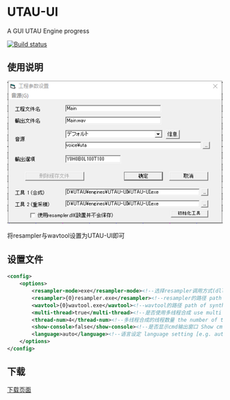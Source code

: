 # UTAU-UI
A GUI UTAU Engine progress

[![Build status](https://ci.appveyor.com/api/projects/status/4eagqnkulv7mpyi4?svg=true)](https://ci.appveyor.com/project/GloomyGhost-MosquitoCoil/utau-ui)

## 使用说明
![](pic/1.png)

将resampler与wavtool设置为UTAU-UI即可

## 设置文件

```xml
<config>
	<options>
		<resampler-mode>exe</resampler-mode><!--选择resampler调用方式(dll/exe)。注意：使用exe调用后就无法使用扩展oto功能了-->
		<resampler>{0}resampler.exe</resampler><!--resampler的路径 path of resampler engine {0} means the path of UTAU-UI-->
		<wavtool>{0}wavtool.exe</wavtool><!--wavtool的路径 path of synthese engine-->
		<multi-thread>true</multi-thread><!--是否使用多线程合成 use multi thread synthese (true/false)-->
		<thread-num>4</thread-num><!--多线程合成的线程数量 the number of threads-->
		<show-console>false</show-console><!--是否显示cmd输出窗口 Show cmd window (true/false)-->
		<language>auto</language><!--语言设定 language setting [e.g. auto(跟随系统 following system)/zh-CN/jp/en-US]-->
	</options>
</config>
```
## 下载

[下载页面](https://github.com/umuism/UTAU-UI/releases)
